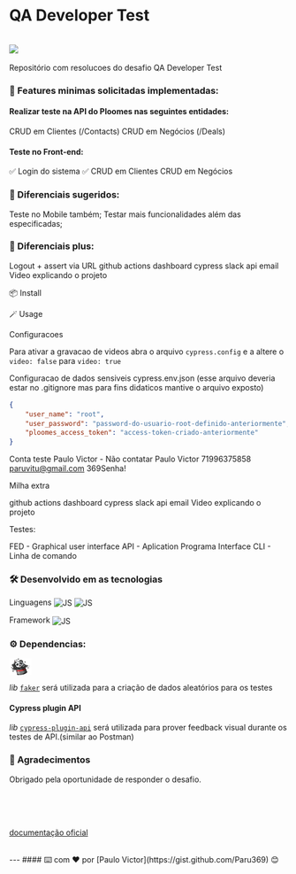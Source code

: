 # QA Developer Test
<br>
<img height="30px" src="https://uploads-ssl.webflow.com/61afa420e611dbd8b4a5856e/62029fbeebcf51ae7cda78a2_logo-horizontal-brand.svg">
<br>


Repositório com resolucoes do desafio QA Developer Test 

### 🚀 Features minimas solicitadas implementadas:

#### Realizar teste na API do Ploomes nas seguintes entidades:
CRUD em Clientes (/Contacts)
CRUD em Negócios (/Deals)

#### Teste no Front-end: 
✅ Login do sistema
✅ CRUD em Clientes
CRUD em Negócios

### 🚀 Diferenciais sugeridos:

Teste no Mobile também;
Testar mais funcionalidades além das especificadas;

### 🚀 Diferenciais plus:

Logout + assert via URL
github actions
dashboard cypress
slack
api email
Video explicando o projeto


📦 Install


🪄 Usage

Configuracoes

Para ativar a gravacao de videos abra o arquivo ```cypress.config``` e a altere o `video: false` para `video: true`

Configuracao de dados sensiveis cypress.env.json (esse arquivo deveria estar no .gitignore mas para fins didaticos mantive o arquivo exposto)

```json
{
    "user_name": "root",
    "user_password": "password-do-usuario-root-definido-anteriormente",
    "ploomes_access_token": "access-token-criado-anteriormente"
}

```



Conta teste Paulo Victor - Não contatar
Paulo Victor
71996375858
paruvitu@gmail.com
369Senha!


Milha extra

github actions
dashboard cypress
slack
api email
Video explicando o projeto


Testes:

FED - Graphical user interface 
API - Aplication Programa Interface
CLI - Linha de comando

###  🛠️ Desenvolvido em as tecnologias

Linguagens
<img align="center" alt="JS" height="30" width="40" src="https://cdn.worldvectorlogo.com/logos/javascript-1.svg">
<img align="center" alt="JS" height="30" width="40" src="https://cdn.worldvectorlogo.com/logos/typescript.svg">

Framework
<img align="center" alt="JS" height="30" width="40" src="https://www.cypress.io/images/layouts/shared/navbar-brand.svg">


### ⚙️ Dependencias:

<img align="center" alt="Faker" height="30" width="40" src="https://raw.githubusercontent.com/faker-js/faker/HEAD/docs/public/logo.svg">

 _lib_ [`faker`](https://www.npmjs.com/package/@faker-js/faker) será utilizada para a criação de dados aleatórios para os testes
 
#### Cypress plugin API 
 
 _lib_ [`cypress-plugin-api`](https://www.npmjs.com/package/cypress-plugin-api) será utilizada para prover feedback visual durante os testes 
 de API.(similar ao Postman)




###  🎁 Agradecimentos


Obrigado pela oportunidade de responder o desafio.

<br><br><br>

[documentação oficial](https://docs.cypress.io) 

<br>
---
####  ⌨️ com ❤️ por [Paulo Victor](https://gist.github.com/Paru369) 😊